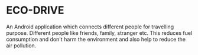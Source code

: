 # ECO-DRIVE
An Android application which connects different people for travelling purpose. Different people like friends, family, stranger etc. This reduces fuel consumption and don't harm the environment and also help to reduce the air pollution.

